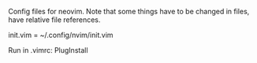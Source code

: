 

Config files for neovim.
Note that some things have to be changed in files, have relative file references.

init.vim = ~/.config/nvim/init.vim



Run in .vimrc:
PlugInstall

